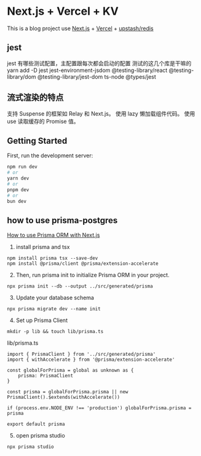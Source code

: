 # Next.js + Vercel + KV
This is a blog project use [Next.js](https://nextjs.org) + [Vercel](https://vercel.com) + [upstash/redis](https://github.com/upstash/redis)


## jest
jest 有哪些测试配置，主配置跟每次都会启动的配置
测试的这几个库是干嘛的
yarn add -D jest 
 jest-environment-jsdom
 @testing-library/react
 @testing-library/dom
 @testing-library/jest-dom
 ts-node @types/jest

## 流式渲染的特点

支持 Suspense 的框架如 Relay 和 Next.js。
使用 lazy 懒加载组件代码。
使用 use 读取缓存的 Promise 值。

## Getting Started

First, run the development server:

```bash
npm run dev
# or
yarn dev
# or
pnpm dev
# or
bun dev
```

## how to use prisma-postgres
[How to use Prisma ORM with Next.js](https://www.prisma.io/docs/guides/nextjs)

1. install prisma and tsx
```
npm install prisma tsx --save-dev
npm install @prisma/client @prisma/extension-accelerate
```

2. Then, run prisma init to initialize Prisma ORM in your project.

```
npx prisma init --db --output ../src/generated/prisma
```

3. Update your database schema
```
npx prisma migrate dev --name init
```

4. Set up Prisma Client
```
mkdir -p lib && touch lib/prisma.ts
```
lib/prisma.ts
```
import { PrismaClient } from '../src/generated/prisma'
import { withAccelerate } from '@prisma/extension-accelerate'

const globalForPrisma = global as unknown as { 
    prisma: PrismaClient
}

const prisma = globalForPrisma.prisma || new PrismaClient().$extends(withAccelerate())

if (process.env.NODE_ENV !== 'production') globalForPrisma.prisma = prisma

export default prisma
```

5. open prisma studio
```
npx prisma studio
```



